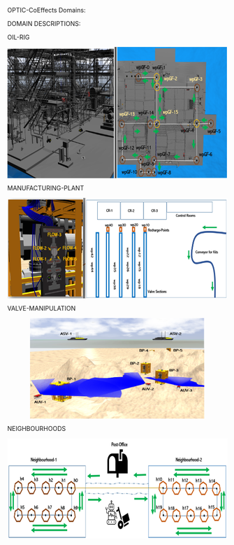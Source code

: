 OPTIC-CoEffects Domains:

DOMAIN DESCRIPTIONS:

  OIL-RIG

  <p align="center"> <img src="/figures/oil-rig.png" align="center" width="600" height="300"> </p>

  MANUFACTURING-PLANT

  <p align="center"> <img src="/figures/mp.png" align="center" width="600" height="230"> </p>

  VALVE-MANIPULATION

  <p align="center"> <img src="/figures/vm.png" align="center" width="400" height="230"> </p>

  NEIGHBOURHOODS

  <p align="center"> <img src="/figures/n.png" align="center" width="700" height="230"> </p>
